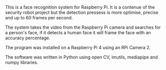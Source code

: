 This is a face recognition system for Raspberry Pi. It is a contenue of the security robot project but the detection pressess is more optimise, precise and up to 60 frames per second.

The system takes the video from the Raspberry Pi camera and searches for a person's face, if it detects a human face it will frame the face with an accuracy percentage.

The program was installed on a Raspberry Pi 4 using an RPi Camera 2.

The software was written in Python using open CV, imutils, mediapipe and numpy libraries.
